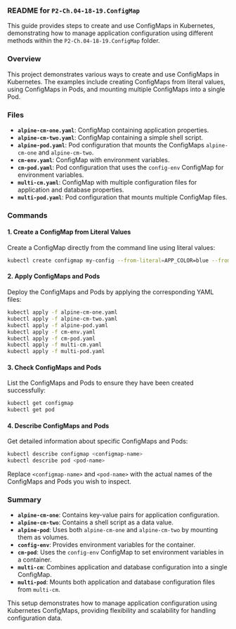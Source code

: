 ### README for `P2-Ch.04-18-19.ConfigMap`

This guide provides steps to create and use ConfigMaps in Kubernetes, demonstrating how to manage application configuration using different methods within the `P2-Ch.04-18-19.ConfigMap` folder.

### Overview

This project demonstrates various ways to create and use ConfigMaps in Kubernetes. The examples include creating ConfigMaps from literal values, using ConfigMaps in Pods, and mounting multiple ConfigMaps into a single Pod.

### Files

- **`alpine-cm-one.yaml`**: ConfigMap containing application properties.
- **`alpine-cm-two.yaml`**: ConfigMap containing a simple shell script.
- **`alpine-pod.yaml`**: Pod configuration that mounts the ConfigMaps `alpine-cm-one` and `alpine-cm-two`.
- **`cm-env.yaml`**: ConfigMap with environment variables.
- **`cm-pod.yaml`**: Pod configuration that uses the `config-env` ConfigMap for environment variables.
- **`multi-cm.yaml`**: ConfigMap with multiple configuration files for application and database properties.
- **`multi-pod.yaml`**: Pod configuration that mounts multiple ConfigMap files.

### Commands

#### 1. Create a ConfigMap from Literal Values

Create a ConfigMap directly from the command line using literal values:

```bash
kubectl create configmap my-config --from-literal=APP_COLOR=blue --from-literal=APP_MODE=production
```

#### 2. Apply ConfigMaps and Pods

Deploy the ConfigMaps and Pods by applying the corresponding YAML files:

```bash
kubectl apply -f alpine-cm-one.yaml
kubectl apply -f alpine-cm-two.yaml
kubectl apply -f alpine-pod.yaml
kubectl apply -f cm-env.yaml
kubectl apply -f cm-pod.yaml
kubectl apply -f multi-cm.yaml
kubectl apply -f multi-pod.yaml
```

#### 3. Check ConfigMaps and Pods

List the ConfigMaps and Pods to ensure they have been created successfully:

```bash
kubectl get configmap
kubectl get pod
```

#### 4. Describe ConfigMaps and Pods

Get detailed information about specific ConfigMaps and Pods:

```bash
kubectl describe configmap <configmap-name>
kubectl describe pod <pod-name>
```

Replace `<configmap-name>` and `<pod-name>` with the actual names of the ConfigMaps and Pods you wish to inspect.

### Summary

- **`alpine-cm-one`**: Contains key-value pairs for application configuration.
- **`alpine-cm-two`**: Contains a shell script as a data value.
- **`alpine-pod`**: Uses both `alpine-cm-one` and `alpine-cm-two` by mounting them as volumes.
- **`config-env`**: Provides environment variables for the container.
- **`cm-pod`**: Uses the `config-env` ConfigMap to set environment variables in a container.
- **`multi-cm`**: Combines application and database configuration into a single ConfigMap.
- **`multi-pod`**: Mounts both application and database configuration files from `multi-cm`.

This setup demonstrates how to manage application configuration using Kubernetes ConfigMaps, providing flexibility and scalability for handling configuration data.